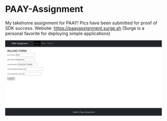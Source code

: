 # PAAY-Assignment
My takehome assignment for PAAY!
Pics have been submitted for proof of SDK success.
Website: https://paayassignment.surge.sh (Surge is a personal favorite for deploying simple applications)

<img src="paayscreen.png" />


